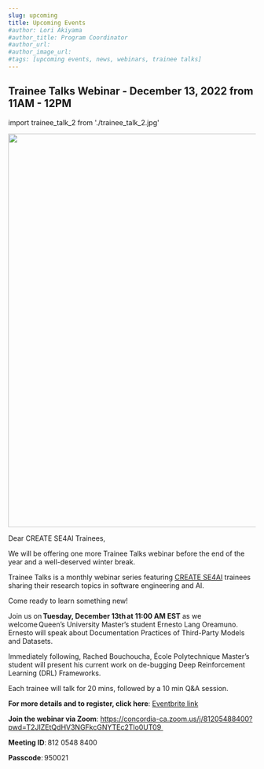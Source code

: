 ```yaml
---
slug: upcoming
title: Upcoming Events
#author: Lori Akiyama
#author_title: Program Coordinator 
#author_url: 
#author_image_url: 
#tags: [upcoming events, news, webinars, trainee talks]
---
```


## Trainee Talks Webinar - December 13, 2022 from 11AM - 12PM

import trainee_talk_2 from './trainee_talk_2.jpg'

<p class="trainee_talk_2"><img src={trainee_talk_2} width="800"/></p>

Dear CREATE SE4AI Trainees, 

We will be offering one more Trainee Talks webinar before the end of the year and a well-deserved winter break. 

Trainee Talks is a monthly webinar series featuring [CREATE SE4AI](https://se4ai.org/) trainees sharing their research topics in software engineering and AI.   

Come ready to learn something new! 

Join us on **Tuesday, December 13th at 11:00 AM EST** as we welcome Queen’s University Master’s student Ernesto Lang Oreamuno.  Ernesto will speak about Documentation Practices of Third-Party Models and Datasets. 

Immediately following, Rached Bouchoucha, École Polytechnique Master’s student will present his current work on de-bugging Deep Reinforcement Learning (DRL) Frameworks. 

Each trainee will talk for 20 mins, followed by a 10 min Q&A session.  


**For more details and to register, click here**: [Eventbrite link](https://www.eventbrite.ca/e/documentation-practices-of-third-party-models-and-de-bugging-drl-frameworks-tickets-477554758137)

**Join the webinar via Zoom**: https://concordia-ca.zoom.us/j/81205488400?pwd=T2JIZEtQdHV3NGFkcGNYTEc2Tlo0UT09 

**Meeting ID**: 812 0548 8400 

**Passcode**: 950021 


